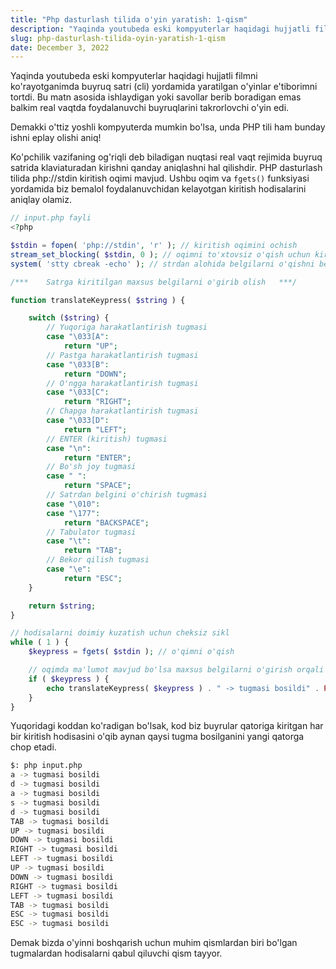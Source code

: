```yaml
---
title: "Php dasturlash tilida o'yin yaratish: 1-qism"
description: "Yaqinda youtubeda eski kompyuterlar haqidagi hujjatli filmni ko'rayotganimda buyruq satri (cli) yordamida..."
slug: php-dasturlash-tilida-oyin-yaratish-1-qism
date: December 3, 2022
---
```


Yaqinda youtubeda eski kompyuterlar haqidagi hujjatli filmni ko'rayotganimda buyruq satri (cli) yordamida yaratilgan o'yinlar e'tiborimni tortdi. Bu matn asosida ishlaydigan yoki savollar berib boradigan emas balkim real vaqtda foydalanuvchi buyruqlarini takrorlovchi o'yin edi.

Demakki o'ttiz yoshli kompyuterda mumkin bo'lsa, unda PHP tili ham bunday ishni eplay olishi aniq!

Ko'pchilik vazifaning og'riqli deb biladigan nuqtasi real vaqt rejimida buyruq satrida klaviaturadan kirishni qanday aniqlashni hal qilishdir. PHP dasturlash tilida php://stdin kiritish oqimi mavjud. Ushbu oqim va `fgets()` funksiyasi yordamida biz bemalol foydalanuvchidan kelayotgan kiritish hodisalarini aniqlay olamiz.

```php
// input.php fayli
<?php

$stdin = fopen( 'php://stdin', 'r' ); // kiritish oqimini ochish
stream_set_blocking( $stdin, 0 ); // oqimni to'xtovsiz o'qish uchun kiritish satriga to'siq o'rnatish
system( 'stty cbreak -echo' ); // strdan alohida belgilarni o'qishni belgilash

/***	Satrga kiritilgan maxsus belgilarni o'girib olish	***/

function translateKeypress( $string ) {

  	switch ($string) {
  		// Yuqoriga harakatlantirish tugmasi
    	case "\033[A":
      		return "UP";
    	// Pastga harakatlantirish tugmasi
    	case "\033[B":
      		return "DOWN";
    	// O'ngga harakatlantirish tugmasi
    	case "\033[C":
      		return "RIGHT";
    	// Chapga harakatlantirish tugmasi
    	case "\033[D":
      		return "LEFT";
    	// ENTER (kiritish) tugmasi
    	case "\n":
      		return "ENTER";
    	// Bo'sh joy tugmasi
    	case " ":
      		return "SPACE";
    	// Satrdan belgini o'chirish tugmasi
    	case "\010":
    	case "\177":
      		return "BACKSPACE";
    	// Tabulator tugmasi
    	case "\t":
      		return "TAB";
    	// Bekor qilish tugmasi
    	case "\e":
      		return "ESC";
   	}

  	return $string;
}

// hodisalarni doimiy kuzatish uchun cheksiz sikl
while ( 1 ) {
	$keypress = fgets( $stdin ); // o'qimni o'qish

  	// oqimda ma'lumot mavjud bo'lsa maxsus belgilarni o'girish orqali yangi qatorga chop etish
  	if ( $keypress ) {
    	echo translateKeypress( $keypress ) . " -> tugmasi bosildi" . PHP_EOL;
  	}
}
```

Yuqoridagi koddan ko'radigan bo'lsak, kod biz buyrular qatoriga kiritgan har bir kiritish hodisasini o'qib aynan qaysi tugma bosilganini yangi qatorga chop etadi.

```bash
$: php input.php
a -> tugmasi bosildi
d -> tugmasi bosildi
a -> tugmasi bosildi
s -> tugmasi bosildi
d -> tugmasi bosildi
TAB -> tugmasi bosildi
UP -> tugmasi bosildi
DOWN -> tugmasi bosildi
RIGHT -> tugmasi bosildi
LEFT -> tugmasi bosildi
UP -> tugmasi bosildi
DOWN -> tugmasi bosildi
RIGHT -> tugmasi bosildi
LEFT -> tugmasi bosildi
TAB -> tugmasi bosildi
ESC -> tugmasi bosildi
ESC -> tugmasi bosildi
```

Demak bizda o'yinni boshqarish uchun muhim qismlardan biri bo'lgan tugmalardan hodisalarni qabul qiluvchi qism tayyor.
